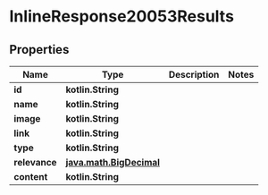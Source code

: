 
# InlineResponse20053Results

## Properties
Name | Type | Description | Notes
------------ | ------------- | ------------- | -------------
**id** | **kotlin.String** |  | 
**name** | **kotlin.String** |  | 
**image** | **kotlin.String** |  | 
**link** | **kotlin.String** |  | 
**type** | **kotlin.String** |  | 
**relevance** | [**java.math.BigDecimal**](java.math.BigDecimal.md) |  | 
**content** | **kotlin.String** |  | 



